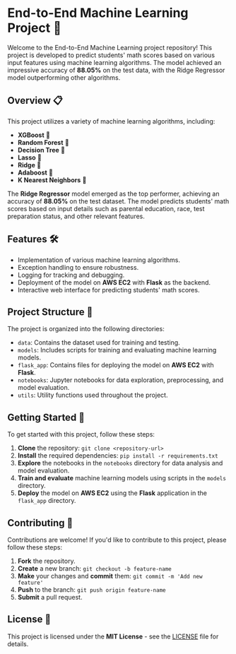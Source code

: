 # End-to-End Machine Learning Project 🚀

Welcome to the End-to-End Machine Learning project repository! This project is developed to predict students' math scores based on various input features using machine learning algorithms. The model achieved an impressive accuracy of **88.05%** on the test data, with the Ridge Regressor model outperforming other algorithms.

## Overview 📋

This project utilizes a variety of machine learning algorithms, including:

- **XGBoost** 🌳
- **Random Forest** 🌲
- **Decision Tree** 🌿
- **Lasso** 🧱
- **Ridge** 🏡
- **Adaboost** 🚀
- **K Nearest Neighbors** 👫

The **Ridge Regressor** model emerged as the top performer, achieving an accuracy of **88.05%** on the test dataset. The model predicts students' math scores based on input details such as parental education, race, test preparation status, and other relevant features.

## Features 🛠️

- Implementation of various machine learning algorithms.
- Exception handling to ensure robustness.
- Logging for tracking and debugging.
- Deployment of the model on **AWS EC2** with **Flask** as the backend.
- Interactive web interface for predicting students' math scores.

## Project Structure 📁

The project is organized into the following directories:

- `data`: Contains the dataset used for training and testing.
- `models`: Includes scripts for training and evaluating machine learning models.
- `flask_app`: Contains files for deploying the model on **AWS EC2** with **Flask**.
- `notebooks`: Jupyter notebooks for data exploration, preprocessing, and model evaluation.
- `utils`: Utility functions used throughout the project.

## Getting Started 🚀

To get started with this project, follow these steps:

1. **Clone** the repository: `git clone <repository-url>`
2. **Install** the required dependencies: `pip install -r requirements.txt`
3. **Explore** the notebooks in the `notebooks` directory for data analysis and model evaluation.
4. **Train and evaluate** machine learning models using scripts in the `models` directory.
5. **Deploy** the model on **AWS EC2** using the **Flask** application in the `flask_app` directory.

## Contributing 👥

Contributions are welcome! If you'd like to contribute to this project, please follow these steps:

1. **Fork** the repository.
2. **Create** a new branch: `git checkout -b feature-name`
3. **Make** your changes and **commit** them: `git commit -m 'Add new feature'`
4. **Push** to the branch: `git push origin feature-name`
5. **Submit** a pull request.

## License 📝

This project is licensed under the **MIT License** - see the [LICENSE](LICENSE) file for details.
